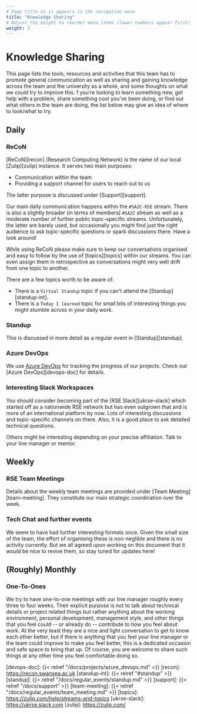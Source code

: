 ```yaml
---
# Page title as it appears in the navigation menu
title: "Knowledge Sharing"
# Adjust the weight to reorder menu items (lower numbers appear first)
weight: 3
---
```


# Knowledge Sharing

This page lists the tools, resources and activities that this team has
to promote general communication
as well as sharing and gaining knowledge
across the team and the university as a whole,
and some thoughts on what we could try to improve this.
f you’re looking to learn something new,
get help with a problem,
share something cool you’ve been doing,
or find out what others in the team are doing,
the list below may give an idea of where to look/what to try.

## Daily

### ReCoN

[ReCoN][recon] (Research Computing Network) is the name of
our local [Zulip][zulip] instance.
It serves two main purposes:

- Communication within the team
- Providing a support channel for users to reach out to us

The latter purpose is discussed under [Support][support].

Our main daily communication happens within the `#SA2C-RSE` stream.
There is also a slightly broader (in terms of members) `#SA2C` stream
as well as a moderate number of further public topic-specific streams.
Unfortunately, the latter are barely used,
but occasionally you might find just the right audience
to ask topic-specific questions or spark discussions there.
Have a look around!

While using ReCoN please make sure to keep our conversations
organised and easy to follow
by the use of [topics][topics] within our streams.
You can even assign them in retrospective
as conversations might very well drift from one topic to another.

There are a few topics worth to be aware of:

- There is a `Virtual Standup` topic if you can't attend the [Standup][standup-int].
- There is a `Today I learned` topic for small bits of interesting things
  you might stumble across in your daily work.

### Standup

This is discussed in more detail as a regular event in
[Standup][standup].

### Azure DevOps

We use [Azure DevOps][devops]
for tracking the progress of our projects.
Check out [Azure DevOps][devops-doc] for
details.

### Interesting Slack Workspaces

You should consider becoming part of the [RSE Slack][ukrse-slack]
which started off as a nationwide RSE network
but has even outgrown that
and is more of an international platform by now.
Lots of interesting discussions and topic-specific channels on there.
Also, it is a good place to ask detailed technical questions.

Others might be interesting depending on your precise affiliation.
Talk to your line manager or mentor.

## Weekly

### RSE Team Meetings

Details about the weekly team meetings are provided under [Team
Meeting][team-meeting].
They constitute our main strategic coordination over the week.

### Tech Chat and further events

We seem to have had further interesting formats once.
Given the small size of the team,
the effort of organising these is non-neglible and there is no
activity currently.
But we all agreed upon working on this document that it would be nice to revive them,
so stay tuned for updates here!

## (Roughly) Monthly

### One-To-Ones

We try to have one-to-one meetings with our line manager
roughly every three to four weeks.
Their explicit purpose is not to talk about technical details
or project related things
but rather anything about the working environment,
personal development, management style,
and other things that you feel could --
or already do --
contribute to how you feel about work.
At the very least they are a nice and light conversation
to get to know each other better,
but if there is anything that you feel your line manager
or the team could improve to make you feel better,
this is a dedicated occasion and safe space to bring that up.
Of course,
you are welcome to share such things
at any other time you feel comfortable doing so.

<!-- markdown-link-check-disable-next-line -->
[devops]: https://dev.azure.com/swansea-university/Swansea%20Academy%20of%20Advanced%20Computing/_workitems/recentlyupdated/
[devops-doc]: {{< relref "/docs/projects/azure_devops.md" >}}
[recon]: <https://recon.swansea.ac.uk>
[standup-int]: {{< relref "#standup" >}}
[standup]: {{< relref "/docs/regular_events/standup.md" >}}
[support]: {{< relref "/docs/support" >}}
[team-meeting]: {{< relref "/docs/regular_events/team_meeting.md" >}}
[topics]: <https://zulip.com/help/streams-and-topics>
[ukrse-slack]: <https://ukrse.slack.com>
[zulip]: <https://zulip.com/>
